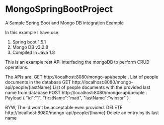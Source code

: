 # MongoSpringBootProject
A Sample Spring Boot and Mongo DB integration Example

In this example I have use:
1) Spring boot 1.5.1
2) Mongo DB v3.2.8
3) Compiled in Java 1.8

This is an example rest API interfacing the mongoDB to perform CRUD operations.

The APIs are:
GET http://localhost:8080/mongo-api/people  . List of people documents in the database
GET http://localhost:8080/mongo-api/people/{lastName} List of people documents  with the provided last name from database
POST http://localhost:8080/mongo-api/people . Payload {
	"id":"1",
	"firstName":"matt",
	"lastName":"winsor"
}

BYW, The Id won't be acceptable even provided.
DELETE  http://localhost:8080/mongo-api/people/{lname} Delete an entry by its last name


